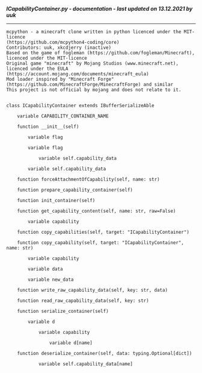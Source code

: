 ***ICapabilityContainer.py - documentation - last updated on 13.12.2021 by uuk***
___

    mcpython - a minecraft clone written in python licenced under the MIT-licence 
    (https://github.com/mcpython4-coding/core)
    Contributors: uuk, xkcdjerry (inactive)
    Based on the game of fogleman (https://github.com/fogleman/Minecraft), licenced under the MIT-licence
    Original game "minecraft" by Mojang Studios (www.minecraft.net), licenced under the EULA
    (https://account.mojang.com/documents/minecraft_eula)
    Mod loader inspired by "Minecraft Forge" (https://github.com/MinecraftForge/MinecraftForge) and similar
    This project is not official by mojang and does not relate to it.


    class ICapabilityContainer extends IBufferSerializeAble

        variable CAPABILITY_CONTAINER_NAME

        function __init__(self)

            variable flag

            variable flag

                variable self.capability_data

            variable self.capability_data

        function forceAttachmentOfCapability(self, name: str)

        function prepare_capability_container(self)

        function init_container(self)

        function get_capability_content(self, name: str, raw=False)

            variable capability

        function copy_capabilities(self, target: "ICapabilityContainer")

        function copy_capability(self, target: "ICapabilityContainer", name: str)

            variable capability

            variable data

            variable new_data

        function write_raw_capability_data(self, key: str, data)

        function read_raw_capability_data(self, key: str)

        function serialize_container(self)

            variable d

                variable capability

                    variable d[name]

        function deserialize_container(self, data: typing.Optional[dict])

                variable self.capability_data[name]